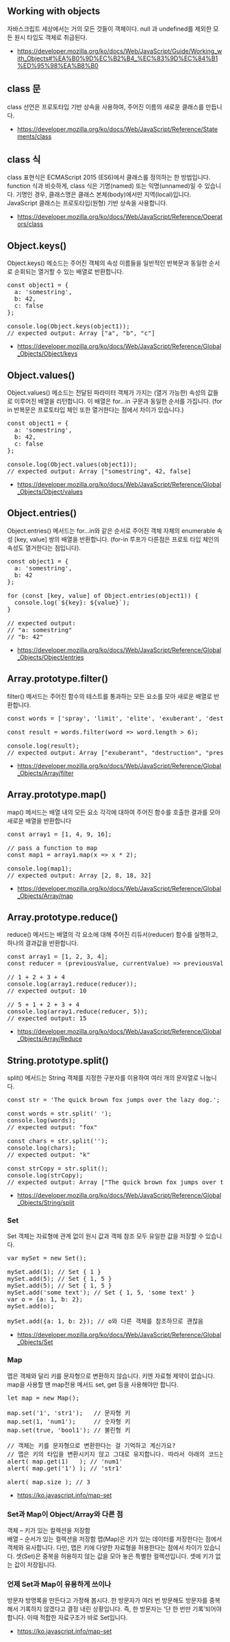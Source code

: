 ## Working with objects
자바스크립트 세상에서는 거의 모든 것들이 객체이다. null 과 undefined를 제외한 모든 원시 타입도 객체로 취급된다.
- https://developer.mozilla.org/ko/docs/Web/JavaScript/Guide/Working_with_Objects#%EA%B0%9D%EC%B2%B4_%EC%83%9D%EC%84%B1%ED%95%98%EA%B8%B0

## class 문
class 선언은 프로토타입 기반 상속을 사용하여, 주어진 이름의 새로운 클래스를 만듭니다.
- https://developer.mozilla.org/ko/docs/Web/JavaScript/Reference/Statements/class

## class 식
class 표현식은 ECMAScript 2015 (ES6)에서 클래스를 정의하는 한 방법입니다. function 식과 비슷하게, class 식은 기명(named) 또는 익명(unnamed)일 수 있습니다. 기명인 경우, 클래스명은 클래스 본체(body)에서만 지역(local)입니다. JavaScript 클래스는 프로토타입(원형) 기반 상속을 사용합니다.
- https://developer.mozilla.org/ko/docs/Web/JavaScript/Reference/Operators/class

## Object.keys()
Object.keys() 메소드는 주어진 객체의 속성 이름들을 일반적인 반복문과 동일한 순서로 순회되는 열거할 수 있는 배열로 반환합니다.
<pre>
const object1 = {
  a: 'somestring',
  b: 42,
  c: false
};

console.log(Object.keys(object1));
// expected output: Array ["a", "b", "c"]
</pre>
- https://developer.mozilla.org/ko/docs/Web/JavaScript/Reference/Global_Objects/Object/keys

## Object.values()
Object.values() 메소드는 전달된 파라미터 객체가 가지는 (열거 가능한) 속성의 값들로 이루어진 배열을 리턴합니다. 이 배열은 for...in 구문과 동일한 순서를 가집니다. (for in 반복문은 프로토타입 체인 또한 열거한다는 점에서 차이가 있습니다.)
<pre>
const object1 = {
  a: 'somestring',
  b: 42,
  c: false
};

console.log(Object.values(object1));
// expected output: Array ["somestring", 42, false]
</pre>
- https://developer.mozilla.org/ko/docs/Web/JavaScript/Reference/Global_Objects/Object/values

## Object.entries()
Object.entries() 메서드는 for...in와 같은 순서로 주어진 객체 자체의 enumerable 속성 [key, value] 쌍의 배열을 반환합니다. (for-in 루프가 다른점은 프로토 타입 체인의 속성도 열거한다는 점입니다).
<pre>
const object1 = {
  a: 'somestring',
  b: 42
};

for (const [key, value] of Object.entries(object1)) {
  console.log(`${key}: ${value}`);
}

// expected output:
// "a: somestring"
// "b: 42"
</pre>
- https://developer.mozilla.org/ko/docs/Web/JavaScript/Reference/Global_Objects/Object/entries

## Array.prototype.filter()
filter() 메서드는 주어진 함수의 테스트를 통과하는 모든 요소를 모아 새로운 배열로 반환합니다.
<pre>
const words = ['spray', 'limit', 'elite', 'exuberant', 'destruction', 'present'];

const result = words.filter(word => word.length > 6);

console.log(result);
// expected output: Array ["exuberant", "destruction", "present"]
</pre>
- https://developer.mozilla.org/ko/docs/Web/JavaScript/Reference/Global_Objects/Array/filter

## Array.prototype.map()
map() 메서드는 배열 내의 모든 요소 각각에 대하여 주어진 함수를 호출한 결과를 모아 새로운 배열을 반환합니다
<pre>
const array1 = [1, 4, 9, 16];

// pass a function to map
const map1 = array1.map(x => x * 2);

console.log(map1);
// expected output: Array [2, 8, 18, 32]
</pre>
- https://developer.mozilla.org/ko/docs/Web/JavaScript/Reference/Global_Objects/Array/map

## Array.prototype.reduce()
reduce() 메서드는 배열의 각 요소에 대해 주어진 리듀서(reducer) 함수를 실행하고, 하나의 결과값을 반환합니다.
<pre>
const array1 = [1, 2, 3, 4];
const reducer = (previousValue, currentValue) => previousValue + currentValue;

// 1 + 2 + 3 + 4
console.log(array1.reduce(reducer));
// expected output: 10

// 5 + 1 + 2 + 3 + 4
console.log(array1.reduce(reducer, 5));
// expected output: 15
</pre>
- https://developer.mozilla.org/ko/docs/Web/JavaScript/Reference/Global_Objects/Array/Reduce

## String.prototype.split()
split() 메서드는 String 객체를 지정한 구분자를 이용하여 여러 개의 문자열로 나눕니다.
<pre>
const str = 'The quick brown fox jumps over the lazy dog.';

const words = str.split(' ');
console.log(words);
// expected output: "fox"

const chars = str.split('');
console.log(chars);
// expected output: "k"

const strCopy = str.split();
console.log(strCopy);
// expected output: Array ["The quick brown fox jumps over the lazy dog."]
</pre>
- https://developer.mozilla.org/ko/docs/Web/JavaScript/Reference/Global_Objects/String/split

### Set
Set 객체는 자료형에 관계 없이 원시 값과 객체 참조 모두 유일한 값을 저장할 수 있습니다.
<pre>
var mySet = new Set();

mySet.add(1); // Set { 1 }
mySet.add(5); // Set { 1, 5 }
mySet.add(5); // Set { 1, 5 }
mySet.add('some text'); // Set { 1, 5, 'some text' }
var o = {a: 1, b: 2};
mySet.add(o);

mySet.add({a: 1, b: 2}); // o와 다른 객체를 참조하므로 괜찮음
</pre>
- https://developer.mozilla.org/ko/docs/Web/JavaScript/Reference/Global_Objects/Set

### Map
맵은 객체와 달리 키를 문자형으로 변환하지 않습니다. 키엔 자료형 제약이 없습니다. map을 사용할 땐 map전용 메서드 set, get 등을 사용해야만 합니다.
<pre>
let map = new Map();

map.set('1', 'str1');   // 문자형 키
map.set(1, 'num1');     // 숫자형 키
map.set(true, 'bool1'); // 불린형 키

// 객체는 키를 문자형으로 변환한다는 걸 기억하고 계신가요?
// 맵은 키의 타입을 변환시키지 않고 그대로 유지합니다. 따라서 아래의 코드는 출력되는 값이 다릅니다.
alert( map.get(1)   ); // 'num1'
alert( map.get('1') ); // 'str1'

alert( map.size ); // 3
</pre>
- https://ko.javascript.info/map-set

### Set과 Map이 Object/Array와 다른 점
객체 – 키가 있는 컬렉션을 저장함  
배열 – 순서가 있는 컬렉션을 저장함
맵(Map)은 키가 있는 데이터를 저장한다는 점에서 객체와 유사합니다. 다만, 맵은 키에 다양한 자료형을 허용한다는 점에서 차이가 있습니다.
셋(Set)은 중복을 허용하지 않는 값을 모아 놓은 특별한 컬렉션입니다. 셋에 키가 없는 값이 저장됩니다.

### 언제 Set과 Map이 유용하게 쓰이나

방문자 방명록을 만든다고 가정해 봅시다. 한 방문자가 여러 번 방문해도 방문자를 중복해서 기록하지 않겠다고 결정 내린 상황입니다. 즉, 한 방문자는 '단 한 번만 기록’되어야 합니다.
이때 적합한 자료구조가 바로 Set입니다.
- https://ko.javascript.info/map-set
